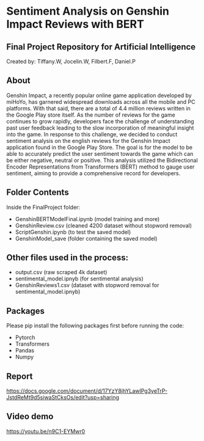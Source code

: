 # Sentiment Analysis on Genshin Impact Reviews with BERT
## Final Project Repository for Artificial Intelligence
Created by: Tiffany.W, Jocelin.W, Filbert.F, Daniel.P
## About
Genshin Impact, a recently popular online game application developed by miHoYo, has garnered widespread downloads across all the mobile and PC platforms.  With that said, there are a total of 4.4 million reviews written in the Google Play store itself. As the number of reviews for the game continues to grow rapidly, developers face the challenge of understanding past user feedback leading to the slow incorporation of meaningful insight into the game. In response to this challenge, we decided to conduct sentiment analysis on the english reviews for the Genshin Impact application found in the Google Play Store. The goal is for the model to be able to accurately predict the user sentiment towards the game which can be either negative, neutral or positive. This analysis utilized the Bidirectional Encoder Representations from Transformers (BERT) method to gauge user sentiment, aiming to provide a comprehensive record for developers.
## Folder Contents
Inside the FinalProject folder:
- GenshinBERTModelFinal.ipynb (model training and more)
- GenshinReview.csv (cleaned 4200 dataset without stopword removal) 
- ScriptGenshin.ipynb (to test the saved model)
- GenshinModel_save (folder containing the saved model)
## Other files used in the process:
- output.csv (raw scraped 4k dataset)
- sentimental_model.ipnyb (for sentimental analysis)
- GenshinReviews1.csv (dataset with stopword removal for sentimental_model.ipnyb)
## Packages
Please pip install the following packages first before running the code:
- Pytorch
- Transformers
- Pandas
- Numpy
## Report
https://docs.google.com/document/d/17YzY8jhYLawIPg3yeTrP-JstdReMt9d5siwaStCksOs/edit?usp=sharing
## Video demo
https://youtu.be/n9C1-EYMwr0
